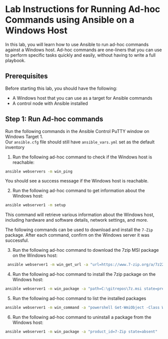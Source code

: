 # Lab Instructions for Running Ad-hoc Commands using Ansible on a Windows Host

In this lab, you will learn how to use Ansible to run ad-hoc commands against a Windows host. Ad-hoc commands are one-liners that you can use to perform specific tasks quickly and easily, without having to write a full playbook.

## Prerequisites

Before starting this lab, you should have the following:

- A Windows host that you can use as a target for Ansible commands
- A control node with Ansible installed

## Step 1: Run Ad-hoc commands
Run the following commands in the Ansible Control PuTTY window on Windows Target 1.   
Our `ansible.cfg` file should still have `ansible_vars.yml` set as the default inventory

1. Run the following ad-hoc command to check if the Windows host is reachable:

  ```bash
  ansible webservers -m win_ping
  ```

You should see a success message if the Windows host is reachable.

2. Run the following ad-hoc command to get information about the Windows host:

  ```bash
  ansible webserver1 -m setup
  ```

This command will retrieve various information about the Windows host, including hardware and software details, network settings, and more.

The following commands can be used to download and install the `7-Zip` package. After each command, confirm on the Windows server it was successful.

3. Run the following ad-hoc command to download the 7zip MSI package on the Windows host:

```bash
 ansible webserver1 -m win_get_url -a "url=https://www.7-zip.org/a/7z2201-x64.msi dest=C:\gitrepos\7z.msi"
```

4. Run the following ad-hoc command to install the 7zip package on the Windows host:

```bash
ansible webserver1 -m win_package -a "path=C:\gitrepos\7z.msi state=present"
```

5. Run the following ad-hoc command to list the installed packages
```bash
ansible webserver1 -m win_command -a "powershell Get-WmiObject -Class Win32_Product | Select-Object Name, Version"
```

6. Run the following ad-hoc command to uninstall a package from the Windows host:
```bash
ansible webserver1 -m win_package -a "product_id=7-Zip state=absent"
```

